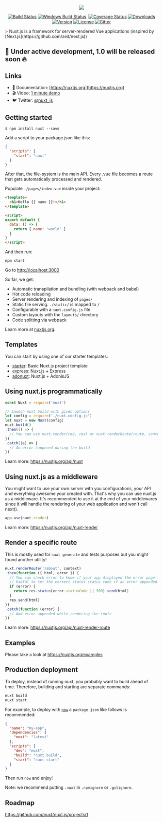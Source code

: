<p align="center"><img align="center" src="http://imgur.com/V4LtoII.png"/></p>
<p align="center">
  <a href="https://travis-ci.org/nuxt/nuxt.js"><img src="https://img.shields.io/travis/nuxt/nuxt.js/master.svg" alt="Build Status"></a>
  <a href="https://ci.appveyor.com/project/Atinux/nuxt-js"><img src="https://ci.appveyor.com/api/projects/status/gwab06obc6srx9g4?svg=true" alt="Windows Build Status"></a>
  <a href="https://codecov.io/gh/nuxt/nuxt.js"><img src="https://img.shields.io/codecov/c/github/nuxt/nuxt.js/master.svg" alt="Coverage Status"></a>
  <a href="https://www.npmjs.com/package/nuxt"><img src="https://img.shields.io/npm/dt/nuxt.svg" alt="Downloads"></a>
  <a href="https://www.npmjs.com/package/nuxt"><img src="https://img.shields.io/npm/v/nuxt.svg" alt="Version"></a>
  <a href="https://www.npmjs.com/package/nuxt"><img src="https://img.shields.io/npm/l/nuxt.svg" alt="License"></a>
  <a href="https://gitter.im/nuxt/nuxt.js"><img src="https://img.shields.io/badge/GITTER-join%20chat-green.svg" alt="Gitter"></a>
</p>
> Nuxt.js is a framework for server-rendered Vue applications (inspired by [Next.js](https://github.com/zeit/next.js))

## 🚧 Under active development, 1.0 will be released soon :fire:

## Links

- 📘 Documentation: [https://nuxtjs.org](https://nuxtjs.org)
- 🎬 Video: [1 minute demo](https://www.youtube.com/watch?v=kmf-p-pTi40)
- 🐦 Twitter: [@nuxt_js](https://twitter.com/nuxt_js)

## Getting started

```
$ npm install nuxt --save
```

Add a script to your package.json like this:

```json
{
  "scripts": {
    "start": "nuxt"
  }
}
```

After that, the file-system is the main API. Every .vue file becomes a route that gets automatically processed and rendered.

Populate `./pages/index.vue` inside your project:

```html
<template>
  <h1>Hello {{ name }}!</h1>
</template>

<script>
export default {
  data: () => {
    return { name: 'world' }
  }
}
</script>
```

And then run:
```bash
npm start
```

Go to [http://localhost:3000](http://localhost:3000)

So far, we get:

- Automatic transpilation and bundling (with webpack and babel)
- Hot code reloading
- Server rendering and indexing of `pages/`
- Static file serving. `./static/` is mapped to `/`
- Configurable with a `nuxt.config.js` file
- Custom layouts with the `layouts/` directory
- Code splitting via webpack

Learn more at [nuxtjs.org](https://nuxtjs.org).

## Templates

You can start by using one of our starter templates:
- [starter](https://github.com/nuxt/starter): Basic Nuxt.js project template
- [express](https://github.com/nuxt/express): Nuxt.js + Express
- [adonuxt](https://github.com/nuxt/adonuxt): Nuxt.js + AdonisJS

## Using nuxt.js programmatically

```js
const Nuxt = require('nuxt')

// Launch nuxt build with given options
let config = require('./nuxt.config.js')
let nuxt = new Nuxt(config)
nuxt.build()
.then(() => {
  // You can use nuxt.render(req, res) or nuxt.renderRoute(route, context)
})
.catch((e) => {
  // An error happened during the build
})
```

Learn more: https://nuxtjs.org/api/nuxt

## Using nuxt.js as a middleware

You might want to use your own server with you configurations, your API and everything awesome your created with. That's why you can use nuxt.js as a middleware. It's recommended to use it at the end of your middlewares since it will handle the rendering of your web application and won't call next().

```js
app.use(nuxt.render)
```

Learn more: https://nuxtjs.org/api/nuxt-render

## Render a specific route

This is mostly used for `nuxt generate` and tests purposes but you might found another utility!

```js
nuxt.renderRoute('/about', context)
.then(function ({ html, error }) {
  // You can check error to know if your app displayed the error page for this route
  // Useful to set the correct status status code if an error appended:
  if (error) {
    return res.status(error.statusCode || 500).send(html)
  }
  res.send(html)
})
.catch(function (error) {
  // And error appended while rendering the route
})
```

Learn more: https://nuxtjs.org/api/nuxt-render-route

## Examples

Please take a look at https://nuxtjs.org/examples

## Production deployment

To deploy, instead of running nuxt, you probably want to build ahead of time. Therefore, building and starting are separate commands:

```bash
nuxt build
nuxt start
```

For example, to deploy with [`now`](https://zeit.co/now) a `package.json` like follows is recommended:
```json
{
  "name": "my-app",
  "dependencies": {
    "nuxt": "latest"
  },
  "scripts": {
    "dev": "nuxt",
    "build": "nuxt build",
    "start": "nuxt start"
  }
}
```
Then run `now` and enjoy!

Note: we recommend putting `.nuxt` in `.npmignore` or `.gitignore`.

## Roadmap

https://github.com/nuxt/nuxt.js/projects/1
